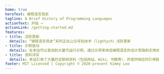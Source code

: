 ```yaml
---
home: true
heroText: 编程语言简史
tagline: A Brief History of Programming Languages
actionText: 开始 →
actionLink: /getting-started.md
features:
- title: 活跃更新
  details: “编程语言简史”系列正在公众号轻技术（lightych）活跃更新
- title: 示例驱动
  details: 在本站可以查阅到大量可运行示例，通过示例来体验编程语言的设计思路和实用技巧。
- title: 资料详实
  details: 本站引用了大量的互联网资料（包括网站、Wiki、书籍等），并提供相应的引用链接供以检索和下载。
footer: MIT Licensed | Copyright © 2020-present Kimmy Leo
---
```

